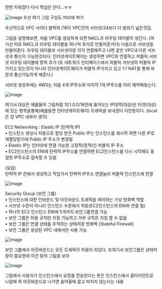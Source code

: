 한번 지워졌다 다시 핵심만 쓴다...ㅠㅠ

![image](https://user-images.githubusercontent.com/67897827/189288214-8ee69b3e-d460-40f6-87ed-fdd4aff918f0.png)
우선 여기 그림 구성도 머리에 박기

우선적으로 VPC 사이더 블럭의 /16이 VPC안의 서브넷/24보다 더 범위가 넓은것임.

그림을 설명해보면, 처음 VPC를 생성하게 되면 NACL과 라우팅 테이블이 생긴다. (여기선 따로 NACL과 라우팅 테이블을 하나씩 추가로 만들어준거다) 다음으로 서브넷을 만들어준다.
라우팅 테이블과 서브넷이랑 각각 연결해주고 나면 같은 VPC내 다른 서브넷과 통신이 가능한것이다.
인터넷게이트웨이는 생성하면 VPC와 연결하고 퍼블릭 서브넷 라우팅 테이블에 항목 추가 (또 네트워크 인터페이스에서 퍼블릭 서브넷의 퍼블릭 IP가지고 있는것이 아니라
인터넷게이트웨이가 퍼블릭 IP가지고 있고 1:1 NAT을 통해 바깥과 통신가능하게 해준다.)

서브넷 생성후에는 AWS는 처음 4개 IP주소와 마지막 1개 IP주소를 미리 예약해놓는다.

![image](https://user-images.githubusercontent.com/67897827/189292030-0e76153f-b306-4707-a501-f709f1537222.png)

여기서 대상은 예를들어 그림처럼 10.1.0.0/16안에 들어오는 IP대역(대상)은 타겟(대상)에 있는 항목을통해(예를들면 인터넷게이트웨이) 트래픽을 보내겠다 이런뜻이다.
(local은 걍 VPC 내부라 생각) 

EC2 Networking : Elastic IP (탄력적 IP)  
• 인스턴스 생성시 자동으로 할당 받은 Public IP는 인스턴스를 재시작 하면 다른 IP로 재할당받기에 Public IP 주소가 변경됨  
• Elastic IP는 인터넷에 연결 가능한 고정적(정적)인 퍼블릭 IP 주소  
• EC2인스턴스의 ENI에 탄력적 IP주소를 연결하면 EC2인스턴스를 다시 시작해도 동일한 IP주소로 접속할 수 있음  

(실습)  
탄력적 IP 칸에서 생성하고 작업가서 탄력적 IP주소 연결눌러 퍼블릭 인스턴스에 연결

![image](https://user-images.githubusercontent.com/67897827/189685525-41bbe840-aa71-444c-9869-6d7c8dc672b0.png)

Security Group (보안 그룹)  
• 인스턴스에 대한 인바운드 및 아웃바운드 트래픽을 제어하는 가상 방화벽 역할  
• 서브넷 수준이 아니라 인스턴스 수준에서 작동(EC2인스턴스의 ENI와 연결 됨)  
• 하나의 EC2 인스턴스 ENI에 5개까지 보안그룹연결 가능  
• 보안 그룹은 허용 규칙만 지정 가능하고 거부 규칙은 지정 할 수 없음  
• 보안 그룹은 연결 상태를 추적하는 상태저장 방화벽 (Stateful Firewall)  
• 보안 그룹은 생성된 VPC 내에서만 사용 가능  

![image](https://user-images.githubusercontent.com/67897827/189687045-8ff4bb78-ca0c-4968-8e48-f84c05680e9f.png)

보안 그룹에서 아웃바운드는 모든 트래픽이 허용이 되있다.
또여기서 보안그룹은 상태저장이 중요한데 이건 밑의 그림을 보자

![image](https://user-images.githubusercontent.com/67897827/189687897-09d4937c-22d6-47c4-b71a-59372aa3c794.png)

그림에서 사용자가 인스턴스에서 요청을 전송한다는 뜻은 인스턴스에서 클라이언트로 나갈때 즉 아웃바운드로 나가면 들어올때 묻고 따지지 않는다는 내용
